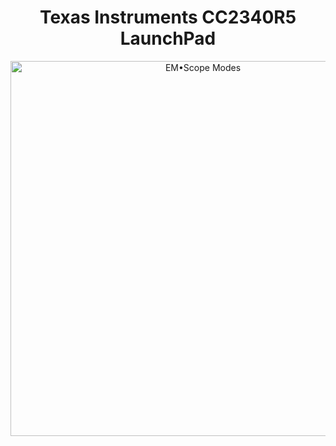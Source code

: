 <h1 align="center">Texas Instruments CC2340R5 LaunchPad</h1>

<p align="center">
    <img src="images/BOARD-ti-23-lp.png.png" alt="EM•Scope Modes" width="600">
</p>
